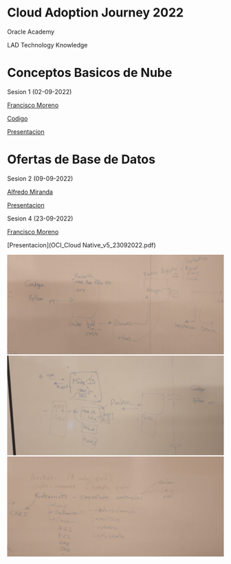 # Cloud Adoption Journey 2022

Oracle Academy

LAD Technology Knowledge

# Conceptos Basicos de Nube

Sesion 1 (02-09-2022)

[Francisco Moreno](francisco.m.moreno@oracle.com)

[Codigo](https://github.com/fmorenod81/OCI_TF)

[Presentacion](Cloud_Adoption_Journey_v1_02092022.pdf)

# Ofertas de Base de Datos

Sesion 2 (09-09-2022)

[Alfredo Miranda](alfredo.miranda@oracle.com)

[Presentacion](Database_Cloud_Options_ADB_v1_09092022.pdf)


Sesion 4 (23-09-2022)

[Francisco Moreno](francisco.m.moreno@oracle.com)

[Presentacion](OCI_Cloud Native_v5_23092022.pdf)

![Foto Tablero 1](./Tablero/Tablero_1.jpg)
![Foto Tablero 2](./Tablero/Tablero_2.jpg)
![Foto Tablero 3](./Tablero/Tablero_3.jpg)